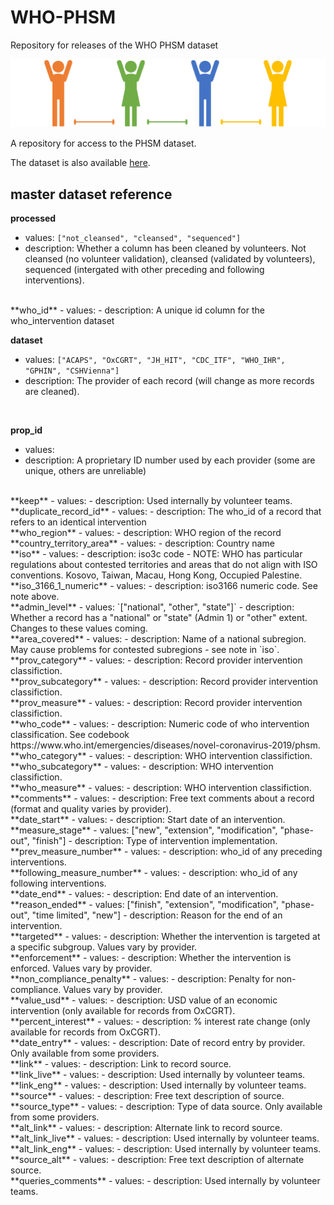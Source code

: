 # WHO-PHSM
Repository for releases of the WHO PHSM dataset

![](./images/phsm-header1.png)

A repository for access to the PHSM dataset. 

The dataset is also available [here](https://www.who.int/emergencies/diseases/novel-coronavirus-2019/phsm).

## master dataset reference
**processed**  
  - values: `["not_cleansed", "cleansed", "sequenced"]`    
  - description: Whether a column has been cleaned by volunteers. Not cleansed (no volunteer validation), cleansed (validated by volunteers), sequenced (intergated with other preceding and following interventions).  
<br/> 
**who_id**  
  - values:  
  - description: A unique id column for the who_intervention dataset  

<br/> 

**dataset**  
  - values: `["ACAPS", "OxCGRT", "JH_HIT", "CDC_ITF", "WHO_IHR", "GPHIN", "CSHVienna"]`  
  - description: The provider of each record (will change as more records are cleaned).  

<br/> 

**prop_id**  
  - values:  
  - description: A proprietary ID number used by each provider (some are unique, others are unreliable)  
<br/>
**keep**  
  - values:  
  - description: Used internally by volunteer teams.  
<br/>
**duplicate_record_id**  
  - values:  
  - description: The who_id of a record that refers to an identical intervention  
<br/>
**who_region**  
  - values:  
  - description: WHO region of the record  
<br/>
**country_territory_area**  
  - values:  
  - description: Country name  
<br/>
**iso**  
  - values:  
  - description: iso3c code - NOTE: WHO has particular regulations about contested territories and areas that do not align with ISO conventions. Kosovo, Taiwan, Macau, Hong Kong, Occupied Palestine.  
<br/>
**iso_3166_1_numeric**  
  - values:  
  - description: iso3166 numeric code. See note above.  
<br/>
**admin_level**  
  - values: `["national", "other", "state"]`  
  - description: Whether a record has a "national" or "state" (Admin 1) or "other" extent. Changes to these values coming.   
<br/>
**area_covered**	  
  - values:  
  - description: Name of a national subregion. May cause problems for contested subregions - see note in `iso`.  
<br/>
**prov_category**  
  - values:  
  - description: Record provider intervention classifiction.  
<br/>
**prov_subcategory**  
  - values:  
  - description: Record provider intervention classifiction.  
<br/>
**prov_measure**  
  - values:  
  - description: Record provider intervention classifiction.  
<br/>
**who_code**  
  - values:  
  - description: Numeric code of who intervention classification. See codebook   https://www.who.int/emergencies/diseases/novel-coronavirus-2019/phsm.  
<br/>
**who_category**  
  - values:  
  - description: WHO intervention classifiction.  
<br/>
**who_subcategory**  
  - values:  
  - description: WHO intervention classifiction.  
<br/>
**who_measure**  
  - values:  
  - description: WHO intervention classifiction.  
<br/>
**comments**  
  - values:  
  - description: Free text comments about a record (format and quality varies by provider).  
<br/>
**date_start**  
  - values:  
  - description: Start date of an intervention.    
<br/>
**measure_stage**  
  - values:  ["new", "extension", "modification", "phase-out", "finish"]  
  - description: Type of intervention implementation.  
<br/>
**prev_measure_number**  
  - values:    
  - description: who_id of any preceding interventions.  
<br/>
**following_measure_number**    
  - values:    
  - description: who_id of any following interventions.  
<br/>
**date_end**  
  - values:  
  - description: End date of an intervention.  
<br/>
**reason_ended**  
  - values: ["finish", "extension", "modification", "phase-out", "time limited", "new"]  
  - description: Reason for the end of an intervention.   
<br/>
**targeted**  
  - values:  
  - description: Whether the intervention is targeted at a specific subgroup. Values vary by provider.  
<br/>
**enforcement**  
  - values:  
  - description: Whether the intervention is enforced. Values vary by provider.  
<br/>
**non_compliance_penalty**  
  - values:  
  - description: Penalty for non-compliance. Values vary by provider.  
<br/>
**value_usd**  
  - values:  
  - description: USD value of an economic intervention (only available for records from OxCGRT).  
<br/>
**percent_interest**  
  - values:  
  - description: % interest rate change (only available for records from OxCGRT).  
<br/>
**date_entry**  
  - values:  
  - description: Date of record entry by provider. Only available from some providers.  
<br/>
**link**  
  - values:  
  - description: Link to record source.  
<br/>
**link_live**  
  - values:  
  - description: Used internally by volunteer teams.  
<br/>
**link_eng**    
  - values:  
  - description: Used internally by volunteer teams.    
<br/>
**source**  
  - values:  
  - description: Free text description of source.  
<br/>
**source_type**    
  - values:    
  - description: Type of data source. Only available from some providers.  
<br/>
**alt_link**  
  - values:  
  - description: Alternate link to record source.  
<br/>
**alt_link_live**  
  - values:  
  - description: Used internally by volunteer teams.  
<br/>
**alt_link_eng**  
  - values:  
  - description: Used internally by volunteer teams.  
<br/>
**source_alt**  
  - values:  
  - description: Free text description of alternate source.  
<br/>
**queries_comments**  
  - values:  
  - description: Used internally by volunteer teams.  
